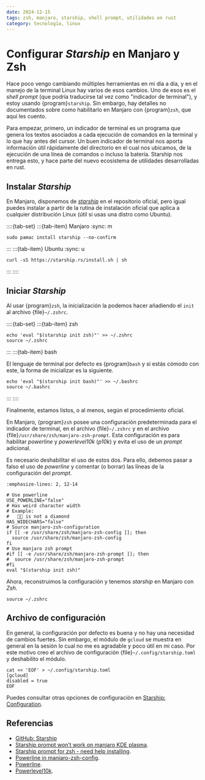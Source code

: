 ```yaml
---
date: 2024-12-15
tags: zsh, manjaro, starship, shell prompt, utilidades en rust
category: tecnología, linux
---
```


# Configurar *Starship* en Manjaro y Zsh

Hace poco vengo cambiando múltiples herramientas en mi día a día, y en el
manejo de la terminal Linux hay varios de esos cambios. Uno de esos es el
*shell prompt* (que podría traducirse tal vez como "indicador de terminal"),
y estoy usando {program}`starship`. Sin embargo, hay detalles no documentados
sobre como habilitarlo en Manjaro con {program}`zsh`, que aquí les cuento.

Para empezar, primero, un indicador de terminal es un programa que genera los
textos asociados a cada ejecución de comandos en la terminal y lo que hay
antes del cursor. Un buen indicador de terminal nos aporta información útil
rápidamente del directorio en el cual nos ubicamos, de la ejecución de una
línea de comandos o incluso la batería. Starship nos entrega esto, y hace parte
del nuevo ecosistema de utilidades desarrolladas en rust.

## Instalar *Starship*

En Manjaro, disponemos de [*starship*](https://starship.rs/) en el repositorio
oficial, pero igual puedes instalar a partir de la rutina de instalación
oficial que aplica a cualquier distribución Linux (útil si usas una distro
como Ubuntu).

::::{tab-set}
:::{tab-item} Manjaro
:sync: m

```{code} bash
sudo pamac install starship --no-confirm
```

:::
:::{tab-item} Ubuntu
:sync: u

```{code} bash
curl -sS https://starship.rs/install.sh | sh
```
:::
::::

## Iniciar *Starship*

Al usar {program}`zsh`, la inicialización la podemos hacer añadiendo el
`init` al archivo {file}`~/.zshrc`.

::::{tab-set}
:::{tab-item} zsh

```{code} bash
echo 'eval "$(starship init zsh)"' >> ~/.zshrc
source ~/.zshrc
```

:::
:::{tab-item} bash

El lenguaje de terminal por defecto es {program}`bash` y si estás cómodo con
este, la forma de inicializar es la siguiente.

```{code} bash
echo 'eval "$(starship init bash)"' >> ~/.bashrc
source ~/.bashrc
```

:::
::::

Finalmente, estamos listos, o al menos, según el procedimiento oficial.

En Manjaro, {program}`zsh` posee una configuración predeterminada para el
indicador de terminal, en el archivo {file}`~/.zshrc` y en el archivo
{file}`/usr/share/zsh/manjaro-zsh-prompt`. Esta configuración es para
habilitar *powerline* y *powerlevel10k* (*p10k*) y evita el uso de un *prompt*
adicional.

Es necesario deshabilitar el uso de estos dos. Para ello, debemos pasar a falso
el uso de *powerline* y comentar (o borrar) las líneas de la configuración
del *prompt*.

```{code-block} text
:emphasize-lines: 2, 12-14

# Use powerline
USE_POWERLINE="false"
# Has weird character width
# Example:
#    is not a diamond
HAS_WIDECHARS="false"
# Source manjaro-zsh-configuration
if [[ -e /usr/share/zsh/manjaro-zsh-config ]]; then
  source /usr/share/zsh/manjaro-zsh-config
fi
# Use manjaro zsh prompt
#if [[ -e /usr/share/zsh/manjaro-zsh-prompt ]]; then
#  source /usr/share/zsh/manjaro-zsh-prompt
#fi
eval "$(starship init zsh)"
```

Ahora, reconstruimos la configuración y tenemos *starship* en Manjaro con
*Zsh*.

```{code} bash
source ~/.zshrc
```

## Archivo de configuración

En general, la configuración por defecto es buena y no hay una necesidad de
cambios fuertes. Sin embargo, el módulo de `gcloud` se muestra en general en
la sesión lo cual no me es agradable y poco útil en mi caso. Por este motivo
creo el archivo de configuración {file}`~/.config/starship.toml` y deshabilito
el módulo.

```{code} bash
cat << 'EOF' > ~/.config/starship.toml
[gcloud]
disabled = true
EOF
```

Puedes consultar otras opciones de configuración en
[Starship: Configuration](https://starship.rs/config/).

## Referencias

+ [GitHub: Starship](https://github.com/starship/starship)
+ [Starship prompt won’t work on manjaro KDE plasma](https://forum.manjaro.org/t/starship-prompt-wont-work-on-manjaro-kde-plasma/83608).
+ [Starship prompt for zsh - need help installing](https://forum.manjaro.org/t/starship-prompt-for-zsh-need-help-installing/93481).
+ [Powerline in manjaro-zsh-config](https://forum.manjaro.org/t/powerline-in-manjaro-zsh-config/42941).
+ [Powerline](https://github.com/powerline/powerline).
+ [Powerlevel10k](https://github.com/romkatv/powerlevel10k).
